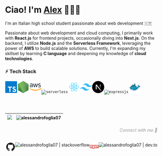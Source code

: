 # Ciao! I'm [Alex](https://github.com/alessandrofoglia07) 👋🧙‍♂️

I'm an Italian high school student passionate about web development 🇮🇹

Passionate about web development and cloud computing, I primarily work with **React.js** for frontend projects, occasionally diving into **Next.js**. On the backend, I utilize **Node.js** and the **Serverless Framework**, leveraging the power of **AWS** to build scalable solutions. Currently, I'm expanding my skillset by learning **C language** and deepening my knowledge of **cloud technologies**.

### ⚡ Tech Stack

<code><img src="https://raw.githubusercontent.com/devicons/devicon/master/icons/typescript/typescript-original.svg" alt="typescript" height="40"/></code><code><img src="https://raw.githubusercontent.com/github/explore/80688e429a7d4ef2fca1e82350fe8e3517d3494d/topics/nodejs/nodejs.png" alt="nodejs" height="40"/></code><code><img src="https://raw.githubusercontent.com/devicons/devicon/master/icons/amazonwebservices/amazonwebservices-original-wordmark.svg" alt="aws" height="40"/></code><code><img src="https://raw.githubusercontent.com/serverless/artwork/master/icon-serverles-framework.png" alt="serverless" height="40"/></code><code><img src="https://raw.githubusercontent.com/github/explore/80688e429a7d4ef2fca1e82350fe8e3517d3494d/topics/react/react.png" alt="react" height="40"/></code><code><img src="https://raw.githubusercontent.com/devicons/devicon/master/icons/tailwindcss/tailwindcss-original.svg" alt="tailwind" height="40"/></code><code><img src="https://raw.githubusercontent.com/devicons/devicon/master/icons/nextjs/nextjs-original.svg" height="40" alt="nextjs" /></code><code><img src="https://vectorified.com/images/express-js-icon-20.png" alt="expressjs" height="40" /></code><code><img src="https://raw.githubusercontent.com/devicons/devicon/master/icons/docker/docker-original.svg" alt="docker" height="40"/></code>

<br><br>

| <img src="https://streak-stats.demolab.com?user=alessandrofoglia07&theme=react&hide_border=true&border_radius=10&date_format=j%20M%5B%20Y%5D&card_width=500&locale=en" /> | <img src="https://github-readme-stats.vercel.app/api/top-langs?username=alessandrofoglia07&show_icons=true&locale=en&layout=compact&theme=react&hide_border=true" alt="alessandrofoglia07" /> |
| ------------------------------------------------------------------------------------------------------------------------------------------------------------------------- | --------------------------------------------------------------------------------------------------------------------------------------------------------------------------------------------- |

<h6 align="right" style="color: rgba(150, 150, 150, 1)">Connect with me 📌</h6>
<a href="https://dev.to/alessandrofoglia07"> 
    <img align="right" src="https://d2fltix0v2e0sb.cloudfront.net/dev-black.png" alt="alessandrofoglia07 | dev.to" height="30" /> 
</a> 
<a href="https://www.npmjs.com/~alessandrofoglia07">
    <img align="right" src="https://raw.githubusercontent.com/devicons/devicon/master/icons/npm/npm-original-wordmark.svg" alt="alessandrofoglia07 | npm" height="30">
</a>
<a href="https://stackoverflow.com/users/21306952/alexxino">
    <img align="right" src="https://raw.githubusercontent.com/rahuldkjain/github-profile-readme-generator/master/src/images/icons/Social/stack-overflow.svg" alt="alessandrofoglia07 | stackoverflow" height="30" />
</a>
<a href="https://github.com/alessandrofoglia07">
    <img align="right" src="https://raw.githubusercontent.com/devicons/devicon/master/icons/github/github-original.svg" alt="alessandrofoglia07 | github" height="30" />
</a>
